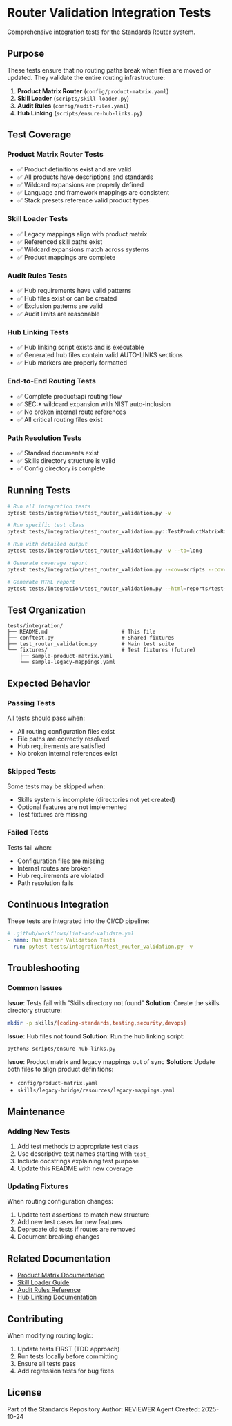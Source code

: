# Router Validation Integration Tests

Comprehensive integration tests for the Standards Router system.

## Purpose

These tests ensure that no routing paths break when files are moved or updated.
They validate the entire routing infrastructure:

1. **Product Matrix Router** (`config/product-matrix.yaml`)
2. **Skill Loader** (`scripts/skill-loader.py`)
3. **Audit Rules** (`config/audit-rules.yaml`)
4. **Hub Linking** (`scripts/ensure-hub-links.py`)

## Test Coverage

### Product Matrix Router Tests

- ✅ Product definitions exist and are valid
- ✅ All products have descriptions and standards
- ✅ Wildcard expansions are properly defined
- ✅ Language and framework mappings are consistent
- ✅ Stack presets reference valid product types

### Skill Loader Tests

- ✅ Legacy mappings align with product matrix
- ✅ Referenced skill paths exist
- ✅ Wildcard expansions match across systems
- ✅ Product mappings are complete

### Audit Rules Tests

- ✅ Hub requirements have valid patterns
- ✅ Hub files exist or can be created
- ✅ Exclusion patterns are valid
- ✅ Audit limits are reasonable

### Hub Linking Tests

- ✅ Hub linking script exists and is executable
- ✅ Generated hub files contain valid AUTO-LINKS sections
- ✅ Hub markers are properly formatted

### End-to-End Routing Tests

- ✅ Complete product:api routing flow
- ✅ SEC:* wildcard expansion with NIST auto-inclusion
- ✅ No broken internal route references
- ✅ All critical routing files exist

### Path Resolution Tests

- ✅ Standard documents exist
- ✅ Skills directory structure is valid
- ✅ Config directory is complete

## Running Tests

```bash
# Run all integration tests
pytest tests/integration/test_router_validation.py -v

# Run specific test class
pytest tests/integration/test_router_validation.py::TestProductMatrixRouter -v

# Run with detailed output
pytest tests/integration/test_router_validation.py -v --tb=long

# Generate coverage report
pytest tests/integration/test_router_validation.py --cov=scripts --cov=config

# Generate HTML report
pytest tests/integration/test_router_validation.py --html=reports/test-report.html
```

## Test Organization

```
tests/integration/
├── README.md                        # This file
├── conftest.py                      # Shared fixtures
├── test_router_validation.py        # Main test suite
└── fixtures/                        # Test fixtures (future)
    ├── sample-product-matrix.yaml
    └── sample-legacy-mappings.yaml
```

## Expected Behavior

### Passing Tests

All tests should pass when:

- All routing configuration files exist
- File paths are correctly resolved
- Hub requirements are satisfied
- No broken internal references exist

### Skipped Tests

Some tests may be skipped when:

- Skills system is incomplete (directories not yet created)
- Optional features are not implemented
- Test fixtures are missing

### Failed Tests

Tests fail when:

- Configuration files are missing
- Internal routes are broken
- Hub requirements are violated
- Path resolution fails

## Continuous Integration

These tests are integrated into the CI/CD pipeline:

```yaml
# .github/workflows/lint-and-validate.yml
- name: Run Router Validation Tests
  run: pytest tests/integration/test_router_validation.py -v
```

## Troubleshooting

### Common Issues

**Issue**: Tests fail with "Skills directory not found"
**Solution**: Create the skills directory structure:

```bash
mkdir -p skills/{coding-standards,testing,security,devops}
```

**Issue**: Hub files not found
**Solution**: Run the hub linking script:

```bash
python3 scripts/ensure-hub-links.py
```

**Issue**: Product matrix and legacy mappings out of sync
**Solution**: Update both files to align product definitions:

- `config/product-matrix.yaml`
- `skills/legacy-bridge/resources/legacy-mappings.yaml`

## Maintenance

### Adding New Tests

1. Add test methods to appropriate test class
2. Use descriptive test names starting with `test_`
3. Include docstrings explaining test purpose
4. Update this README with new coverage

### Updating Fixtures

When routing configuration changes:

1. Update test assertions to match new structure
2. Add new test cases for new features
3. Deprecate old tests if routes are removed
4. Document breaking changes

## Related Documentation

- [Product Matrix Documentation](/home/william/git/standards/config/product-matrix.yaml)
- [Skill Loader Guide](/home/william/git/standards/scripts/skill-loader.py)
- [Audit Rules Reference](/home/william/git/standards/config/audit-rules.yaml)
- [Hub Linking Documentation](/home/william/git/standards/scripts/ensure-hub-links.py)

## Contributing

When modifying routing logic:

1. Update tests FIRST (TDD approach)
2. Run tests locally before committing
3. Ensure all tests pass
4. Add regression tests for bug fixes

## License

Part of the Standards Repository
Author: REVIEWER Agent
Created: 2025-10-24
